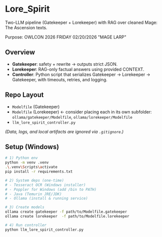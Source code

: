 # Lore_Spirit

Two-LLM pipeline (Gatekeeper + Lorekeeper) with RAG over cleaned Mage: The Ascension texts.

Purpose: OWLCON 2026 FRIDAY 02/20/2026 "MAGE LARP" 

## Overview
- **Gatekeeper**: safety + rewrite → outputs strict JSON.
- **Lorekeeper**: RAG-only factual answers using provided CONTEXT.
- **Controller**: Python script that serializes Gatekeeper → Lorekeeper → Gatekeeper, with timeouts, retries, and logging.

## Repo Layout
- `Modelfile` (Gatekeeper)
- `Modelfile` (Lorekeeper)  ← consider placing each in its own subfolder: `ollama/gatekeeper/Modelfile`, `ollama/lorekeeper/Modelfile`
- `llm_lore_spirit_controller.py`

*(Data, logs, and local artifacts are ignored via `.gitignore`.)*

## Setup (Windows)
```bash
# 1) Python env
python -m venv .venv
.\.venv\Scripts\activate
pip install -r requirements.txt

# 2) System deps (one-time)
# - Tesseract OCR (Windows installer)
# - Poppler for Windows (add /bin to PATH)
# - Java (Temurin JRE/JDK)
# - Ollama (install & running service)

# 3) Create models
ollama create gatekeeper -f path/to/Modelfile.gatekeeper
ollama create lorekeeper  -f path/to/Modelfile.lorekeeper

# 4) Run controller
python llm_lore_spirit_controller.py
